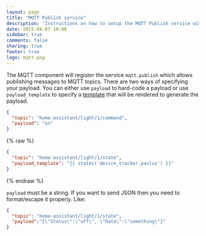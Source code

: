 ```yaml
---
layout: page
title: "MQTT Publish service"
description: "Instructions on how to setup the MQTT Publish service within Home Assistant."
date: 2015-08-07 18:00
sidebar: true
comments: false
sharing: true
footer: true
logo: mqtt.png
---
```


The MQTT component will register the service `mqtt.publish` which allows publishing messages to MQTT topics. There are two ways of specifying your payload. You can either use `payload` to hard-code a payload or use `payload_template` to specify a [template](/topics/templating/) that will be rendered to generate the payload.

```json
{
  "topic": "home-assistant/light/1/command",
  "payload": "on"
}
```

{% raw %}
```json
{
  "topic": "home-assistant/light/1/state",
  "payload_template": "{{ states('device_tracker.paulus') }}"
}
```
{% endraw %}

`payload` must be a string. If you want to send JSON then you need to format/escape it properly. Like:

```json
{
  "topic": "home-assistant/light/1/state",
  "payload":"{\"Status\":\"off\", \"Data\":\"something\"}"
}
``` 
